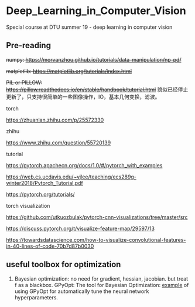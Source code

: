 # Deep_Learning_in_Computer_Vision
Special course at DTU summer 19 - deep learning in computer vision

## Pre-reading
~~numpy: https://morvanzhou.github.io/tutorials/data-manipulation/np-pd/~~

~~matplotlib: https://matplotlib.org/tutorials/index.html~~

~~PIL or PILLOW: https://pillow.readthedocs.io/en/stable/handbook/tutorial.html~~ 貌似已经停止更新了，只支持很简单的一些图像操作，IO，基本几何变换，滤波。

torch

https://zhuanlan.zhihu.com/p/25572330

zhihu

https://www.zhihu.com/question/55720139

tutorial

https://pytorch.apachecn.org/docs/1.0/#/pytorch_with_examples

https://web.cs.ucdavis.edu/~yjlee/teaching/ecs289g-winter2018/Pytorch_Tutorial.pdf

https://pytorch.org/tutorials/

torch visualization

https://github.com/utkuozbulak/pytorch-cnn-visualizations/tree/master/src

https://discuss.pytorch.org/t/visualize-feature-map/29597/13

https://towardsdatascience.com/how-to-visualize-convolutional-features-in-40-lines-of-code-70b7d87b0030


## useful toolbox for optimization
1. Bayesian optimization: no need for gradient, hessian, jacobian. but treat f as a blackbox. 
GPyOpt: The tool for Bayesian Optimization: [example](https://github.com/ibalmeida/02901_Report) of using GPyOpt for automatically tune the neural network hyperparameters.



